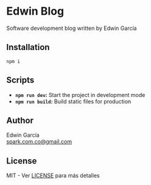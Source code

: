 # Edwin Blog

Software development blog written by Edwin García

## Installation

```shell
npm i
```

## Scripts

- **`npm run dev`:** Start the project in development mode
- **`npm run build`:** Build static files for production

## Author

Edwin García  
spark.com.co@gmail.com

## License

MIT - Ver [LICENSE](./LICENSE) para más detalles
